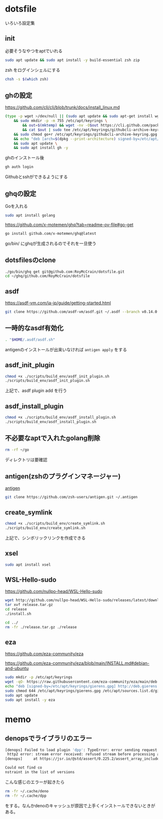 # dotsfile

いろいろ設定集

## init

必要そうなやつをaptでいれる
```bash
sudo apt update && sudo apt install -y build-essential zsh zip
```

zsh をログインシェルにする
```bash
chsh -s $(which zsh)
```

## ghの設定

https://github.com/cli/cli/blob/trunk/docs/install_linux.md

```bash
(type -p wget >/dev/null || (sudo apt update && sudo apt-get install wget -y)) \
	&& sudo mkdir -p -m 755 /etc/apt/keyrings \
        && out=$(mktemp) && wget -nv -O$out https://cli.github.com/packages/githubcli-archive-keyring.gpg \
        && cat $out | sudo tee /etc/apt/keyrings/githubcli-archive-keyring.gpg > /dev/null \
	&& sudo chmod go+r /etc/apt/keyrings/githubcli-archive-keyring.gpg \
	&& echo "deb [arch=$(dpkg --print-architecture) signed-by=/etc/apt/keyrings/githubcli-archive-keyring.gpg] https://cli.github.com/packages stable main" | sudo tee /etc/apt/sources.list.d/github-cli.list > /dev/null \
	&& sudo apt update \
	&& sudo apt install gh -y
```

ghのインストール後

```bash
gh auth login
```

Githubとsshができるようにする


## ghqの設定

Goを入れる
```bash
sudo apt install golang
```

https://github.com/x-motemen/ghq?tab=readme-ov-file#go-get

```bash
go install github.com/x-motemen/ghq@latest
```

go/bin/ にghqが生成されるのでそれを一旦使う


## dotsfilesのclone

```bash
./go/bin/ghq get git@github.com:RoyMcCrain/dotsfile.git
cd ~/ghq/github.com/RoyMcCrain/dotsfile
```

## asdf

https://asdf-vm.com/ja-jp/guide/getting-started.html

```bash
git clone https://github.com/asdf-vm/asdf.git ~/.asdf --branch v0.14.0
```

## 一時的なasdf有効化

```bash
. "$HOME/.asdf/asdf.sh"
```

antigenのインストールが出来いなければ `antigen apply` をする

## asdf_init_plugin

```bash
chmod +x ./scripts/build_env/asdf_init_plugin.sh
./scripts/build_env/asdf_init_plugin.sh
```

上記で、asdf plugin add を行う


## asdf_install_plugin

```bash
chmod +x ./scripts/build_env/asdf_install_plugin.sh
./scripts/build_env/asdf_install_plugin.sh
```

## 不必要なaptで入れたgolang削除

```bash
rm -rf ~/go
```
ディレクトリは要確認


## antigen(zshのプラグインマネージャー)

[antigen](https://github.com/zsh-users/antigen)

```bash
git clone https://github.com/zsh-users/antigen.git ~/.antigen
```

## create_symlink

```bash
chmod +x ./scripts/build_env/create_symlink.sh
./scripts/build_env/create_symlink.sh
```

上記で、シンボリックリンクを作成できる

## xsel
```bash
sudo apt install xsel
```

## WSL-Hello-sudo

https://github.com/nullpo-head/WSL-Hello-sudo

```bash
wget http://github.com/nullpo-head/WSL-Hello-sudo/releases/latest/download/release.tar.gz
tar xvf release.tar.gz
cd release
./install.sh
```

```bash
cd ../
rm -fr ./release.tar.gz ./release
```

## eza
https://github.com/eza-community/eza

https://github.com/eza-community/eza/blob/main/INSTALL.md#debian-and-ubuntu

```bash
sudo mkdir -p /etc/apt/keyrings
wget -qO- https://raw.githubusercontent.com/eza-community/eza/main/deb.asc | sudo gpg --dearmor -o /etc/apt/keyrings/gierens.gpg
echo "deb [signed-by=/etc/apt/keyrings/gierens.gpg] http://deb.gierens.de stable main" | sudo tee /etc/apt/sources.list.d/gierens.list
sudo chmod 644 /etc/apt/keyrings/gierens.gpg /etc/apt/sources.list.d/gierens.list
sudo apt update
sudo apt install -y eza
```




# memo
## denopsでライブラリのエラー
```bash
[denops] Failed to load plugin 'dpp': TypeError: error sending request for url (https://jsr.io/@std/internal/0.225.1/format.ts):
 http2 error: stream error received: refused stream before processing any application logic                                     
[denops]     at https://jsr.io/@std/assert/0.225.2/assert_array_includes.ts:4:24  
```

```bash
Could not find co
nstraint in the list of versions
```

こんな感じのエラーが起きたら
```bash
rm -fr ~/.cache/deno
rm -fr ~/.cache/dpp
```
をする。なんかdenoのキャッシュが原因で上手くインストールできないときがある。

